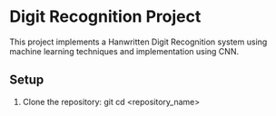 # Digit Recognition Project

This project implements a Hanwritten Digit Recognition system using machine learning techniques and implementation using CNN.

## Setup

1. Clone the repository:
   git 
   cd <repository_name>
